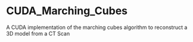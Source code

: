 # CUDA_Marching_Cubes
A CUDA implementation of the marching cubes algorithm to reconstruct a 3D model from a CT Scan

